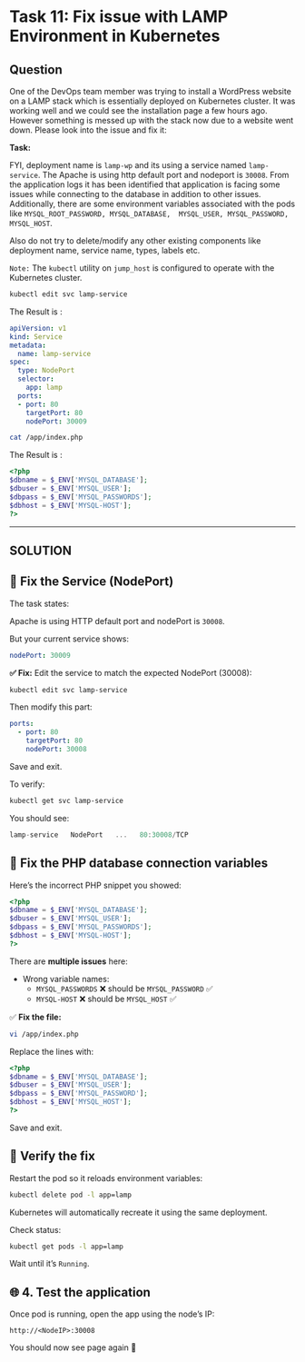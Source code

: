 # Task 11: Fix issue with LAMP Environment in Kubernetes

## Question

One of the DevOps team member was trying to install a WordPress website on a LAMP stack which is essentially deployed on Kubernetes cluster. It was working well and we could see the installation page a few hours ago. However something is messed up with the stack now due to a website went down. Please look into the issue and fix it:

**Task:**

FYI, deployment name is `lamp-wp` and its using a service named `lamp-service`. The Apache is using http default port and nodeport is `30008`. From the application logs it has been identified that application is facing some issues while connecting to the database in addition to other issues. Additionally, there are some environment variables associated with the pods like `MYSQL_ROOT_PASSWORD, MYSQL_DATABASE,  MYSQL_USER, MYSQL_PASSWORD, MYSQL_HOST`.


Also do not try to delete/modify any other existing components like deployment name, service name, types, labels etc.

`Note:` The `kubectl` utility on `jump_host` is configured to operate with the Kubernetes cluster.

```bash
kubectl edit svc lamp-service
```
The Result is :

```yaml
apiVersion: v1
kind: Service
metadata:
  name: lamp-service
spec:
  type: NodePort
  selector:
    app: lamp
  ports:
  - port: 80
    targetPort: 80
    nodePort: 30009
```

```bash
cat /app/index.php
```
The Result is :
```php
<?php
$dbname = $_ENV['MYSQL_DATABASE'];
$dbuser = $_ENV['MYSQL_USER'];
$dbpass = $_ENV['MYSQL_PASSWORDS']; 
$dbhost = $_ENV['MYSQL-HOST'];
?>
```

---

## SOLUTION

## 🧩 Fix the Service (NodePort)

The task states:

  Apache is using HTTP default port and nodePort is `30008`.

But your current service shows:
```yaml
nodePort: 30009
```
**✅ Fix:**
Edit the service to match the expected NodePort (30008):

```bash
kubectl edit svc lamp-service
```
Then modify this part:
```yaml
ports:
  - port: 80
    targetPort: 80
    nodePort: 30008
```
Save and exit.

To verify:
```bash
kubectl get svc lamp-service
```
You should see:
```cpp
lamp-service   NodePort   ...   80:30008/TCP
```

## 🧩 Fix the PHP database connection variables

Here’s the incorrect PHP snippet you showed:

```php
<?php
$dbname = $_ENV['MYSQL_DATABASE'];
$dbuser = $_ENV['MYSQL_USER'];
$dbpass = $_ENV['MYSQL_PASSWORDS']; 
$dbhost = $_ENV['MYSQL-HOST'];
?>
```
There are **multiple issues** here:

- Wrong variable names:
  - `MYSQL_PASSWORDS` ❌ should be `MYSQL_PASSWORD` ✅
  - `MYSQL-HOST` ❌ should be `MYSQL_HOST` ✅

✅ **Fix the file:**

```bash
vi /app/index.php
```
Replace the lines with:
```php
<?php
$dbname = $_ENV['MYSQL_DATABASE'];
$dbuser = $_ENV['MYSQL_USER'];
$dbpass = $_ENV['MYSQL_PASSWORD'];
$dbhost = $_ENV['MYSQL_HOST'];
?>
```
Save and exit.

## 🔄 Verify the fix

Restart the pod so it reloads environment variables:
```bash
kubectl delete pod -l app=lamp
```
Kubernetes will automatically recreate it using the same deployment.

Check status:
```bash
kubectl get pods -l app=lamp
```
Wait until it’s `Running`.

## 🌐 4. Test the application

Once pod is running, open the app using the node’s IP:
```ccp
http://<NodeIP>:30008
```
You should now see page again 🎉